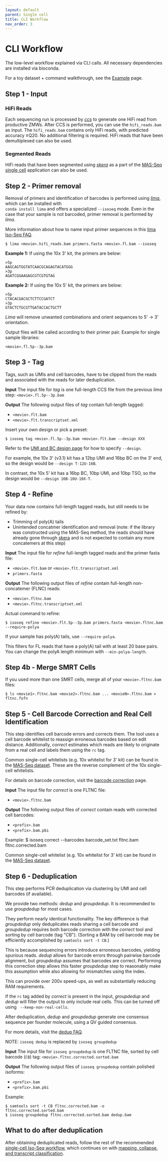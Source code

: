 ```yaml
---
layout: default
parent: Single cell
title: CLI Workflow
nav_order: 3
---
```


# CLI Workflow

The low-level workflow explained via CLI calls. All necessary dependencies are
installed via bioconda.

For a toy dataset + command walkthrough, see the [Example](https://isoseq.how/umi/examples.html) page.

## Step 1 - Input
### HiFi Reads
Each sequencing run is processed by [*ccs*](https://github.com/PacificBiosciences/ccs)
to generate one HiFi read from productive ZMWs.
After CCS is performed, you can use the `hifi_reads.bam` as input.
The `hifi_reads.bam` contains only HiFi reads, with predicted accuracy ≥Q20. No
additional filtering is required. HiFi reads that have been demultiplexed can also be used.

### Segmented Reads
HiFi reads that have been segmented using [*skera*](https://skera.how/) as a part of the [MAS-Seq single cell](https://www.pacb.com/products-and-services/applications/rna-sequencing/single-cell-rna-sequencing/) application can also be used.

## Step 2 - Primer removal

Removal of primers and identification of barcodes is performed using [*lima*](https://lima.how/),
which can be installed with \
`conda install lima` and offers a specialized `--isoseq` mode.
Even in the case that your sample is not barcoded, primer removal is performed
by *lima*.

More information about how to name input primer
sequences in this [lima Iso-Seq FAQ](https://lima.how/faq/isoseq).

    $ lima <movie>.hifi_reads.bam primers.fasta <movie>.fl.bam --isoseq

**Example 1:**
If using the 10x 3' kit, the primers are below:

    >5p
    AAGCAGTGGTATCAACGCAGAGTACATGGG
    >3p
    AGATCGGAAGAGCGTCGTGTAG

**Example 2:**
If using the 10x 5' kit, the primers are below:

    >5p
    CTACACGACGCTCTTCCGATCT
    >3p
    GTACTCTGCGTTGATACCACTGCTT

*Lima* will remove unwanted combinations and orient sequences to 5' → 3' orientation.

Output files will be called according to their primer pair. Example for
single sample libraries:

    <movie>.fl.5p--3p.bam


## Step 3 - Tag
Tags, such as UMIs and cell barcodes, have to be clipped from the reads and
associated with the reads for later deduplication.

**Input**
The input file for *tag* is one full-length CCS file from the previous _lima_ step: `<movie>.fl.5p--3p.bam`

**Output**
The following output files of *tag* contain full-length tagged:
 - `<movie>.flt.bam`
 - `<movie>.flt.transcriptset.xml`

Insert your own design or pick a preset:

    $ isoseq tag <mvie>.fl.5p--3p.bam <movie>.flt.bam --design XXX

Refer to the [UMI and BC design page](https://isoseq.how/umi/umi-barcode-design.html) for how to specify `--design`.

For example, the 10x 3' (v3.1) kit has a 12bp UMI and 16bp BC on the 3' end, so the design would be `--design T-12U-16B`.

In contrast, the 10x 5' kit has a 16bp BC, 10bp UMI, and 10bp TSO, so the design would be `--design 16B-10U-10X-T`.

## Step 4 - Refine
Your data now contains full-length tagged reads, but still needs to be refined by:
 - Trimming of poly(A) tails
 - Unintended concatmer identification and removal (note: if the library was constructed using the MAS-Seq method, the reads should have already gone through [skera](https://skera.how) and is not expected to contain any more concatemers at this step)

**Input**
The input file for *refine* full-length tagged reads and the primer fasta file:
 - `<movie>.flt.bam` or `<movie>.flt.transcriptset.xml`
 - `primers.fasta`

**Output**
The following output files of *refine* contain full-length non-concatemer (FLNC) reads:
 - `<movie>.fltnc.bam`
 - `<movie>.fltnc.transcriptset.xml`

Actual command to refine:

    $ isoseq refine <movie>.flt.5p--3p.bam primers.fasta <movie>.fltnc.bam --require-polya

If your sample has poly(A) tails, use `--require-polya`.

This filters for FL reads that have a poly(A) tail with at least 20 base pairs. You can change the polyA length minimum with `--min-polya-length`.


## Step 4b - Merge SMRT Cells
If you used more than one SMRT cells, merge all of your `<movie>.fltnc.bam` files:

    $ ls <movie1>.fltnc.bam <movie2>.fltnc.bam ... <movieN>.fltnc.bam > fltnc.fofn


## Step 5 - Cell Barcode Correction and Real Cell Identification
This step identifies cell barcode errors and corrects them. The tool uses a cell barcode whitelist to reassign erroneous barcodes based on edit distance. Additionally, *correct* estimates which reads are likely to originate from a real cell and labels them using the `rc` tag.

Common single-cell whitelists (e.g. 10x whitelist for 3' kit) can be found in the [MAS-Seq dataset](https://downloads.pacbcloud.com/public/dataset/MAS-Seq/).
These are the reverse complement of the 10x single-cell whitelists.

For details on barcode correction, visit the [barcode correction](https://isoseq.how/umi/isoseq-correct.html) page.


**Input** The input file for *correct* is one FLTNC file:
 - `<movie>.fltnc.bam`

**Output** The following output files of *correct* contain reads with corrected cell barcodes:
 - `<prefix>.bam`
 - `<prefix>.bam.pbi`

Example:
    $ isoseq correct --barcodes barcode_set.txt fltnc.bam fltnc.corrected.bam

Common single-cell whitelist (e.g. 10x whitelist for 3' kit) can be found in the [MAS-Seq dataset](https://downloads.pacbcloud.com/public/dataset/MAS-Seq/).


## Step 6 - Deduplication
This step performs PCR deduplication via clustering by UMI and cell barcodes (if available).

We provide two methods: *dedup* and *groupdedup*. It is recommended	to use *groupdedup* for most cases.

They perform nearly identical functionality. The key difference is that *groupdedup* only deduplicates
reads sharing a cell barcode and *groupdedup* requires both barcode correction with the *correct* tool and sorting by cell barcode (tag "CB").
(Sorting a BAM by cell barcode may be efficiently accomplished by `samtools sort -t CB`.)

This is because sequencing errors introduce erroneous barcodes, yielding spurious reads.
*dedup* allows for barcode errors through pairwise barcode alignment, but *groupdedup* assumes that barcodes are correct.
Performing this correction step allows this faster *groupdedup* step to reasonably make this assumption while
also allowing for mismatches using the index.

This can provide over 200x speed-ups, as well as substantially reducing RAM requirements.

If the `rc` tag added by *correct* is present in the input, *groupdedup* and *dedup* will filter the output to only include real cells. This can be turned off using ` --keep-non-real-cells`.

After deduplication, *dedup* and *groupdedup* generate one consensus sequence per founder molecule,
using a QV guided consensus.

For more details, visit the [dedup FAQ](https://isoseq.how/umi/dedup-faq.html).

NOTE: `isoseq dedup` is replaced by `isoseq groupdedup`

**Input**
The input file for `isoseq groupdedup` is one FLTNC file, sorted by cell barcode (`CB`) tag: `<movie>.fltnc.corrected.sorted.bam`

**Output**
The following output files of `isoseq groupdedup` contain polished isoforms:
 - `<prefix>.bam`
 - `<prefix>.bam.pbi`

Example:

    $ samtools sort -t CB fltnc.corrected.bam -o fltnc.corrected.sorted.bam
    $ isoseq groupdedup fltnc.corrected.sorted.bam dedup.bam



## What to do after deduplication

After obtaining deduplicated reads, follow the rest of the recommended [single-cell Iso-Seq workflow](https://isoseq.how/getting-started.html#recommended-single-cell-iso-seq-workflow), which continues on with [mapping, collapse, and transcript classification](https://isoseq.how/classification/workflow.html).
